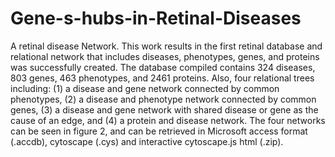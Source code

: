 # Gene-s-hubs-in-Retinal-Diseases
A retinal disease Network.
This work results in the first retinal database and relational network that includes diseases, phenotypes, genes, and proteins was successfully created. The database compiled contains 324 diseases, 803 genes, 463 phenotypes, and 2461 proteins. Also, four relational trees including: (1) a disease and gene network connected by common phenotypes, (2) a disease and phenotype network connected by common genes, (3) a disease and gene network with shared disease or gene as the cause of an edge, and (4) a protein and disease network. The four networks can be seen in figure 2, and can be retrieved in Microsoft access format (.accdb), cytoscape (.cys) and interactive cytoscape.js html (.zip).
